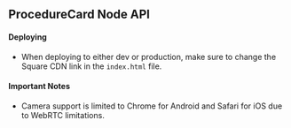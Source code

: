 ## ProcedureCard Node API

#### Deploying
 - When deploying to either dev or production, make sure to change the Square CDN link in the `index.html` file.

#### Important Notes
 - Camera support is limited to Chrome for Android and Safari for iOS due to WebRTC limitations.
